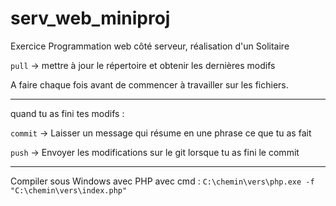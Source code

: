 # serv_web_miniproj
Exercice Programmation web côté serveur, réalisation d'un Solitaire

```pull``` -> mettre à jour le répertoire et obtenir les dernières modifs

A faire chaque fois avant de commencer à travailler sur les fichiers.

------

quand tu as fini tes modifs :

```commit``` -> Laisser un message qui résume en une phrase ce que tu as fait

```push``` -> Envoyer les modifications sur le git lorsque tu as fini le commit

------

Compiler sous Windows avec PHP avec cmd :
```C:\chemin\vers\php.exe -f "C:\chemin\vers\index.php"```
